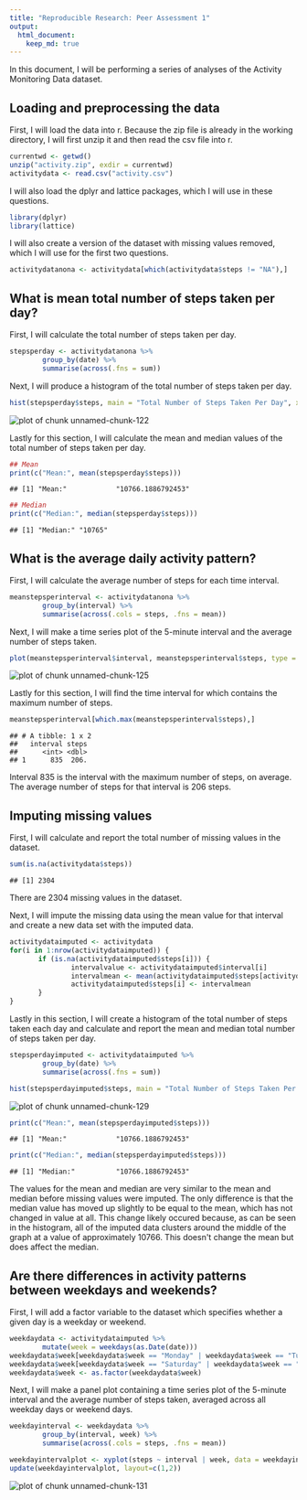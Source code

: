```yaml
---
title: "Reproducible Research: Peer Assessment 1"
output: 
  html_document:
    keep_md: true
---
```


In this document, I will be performing a series of analyses of the Activity Monitoring Data dataset.

## Loading and preprocessing the data

First, I will load the data into r. Because the zip file is already in the working directory, I will first unzip it and then read the csv file into r.


```r
currentwd <- getwd()
unzip("activity.zip", exdir = currentwd)
activitydata <- read.csv("activity.csv")
```

I will also load the dplyr and lattice packages, which I will use in these questions.


```r
library(dplyr)
library(lattice)
```

I will also create a version of the dataset with missing values removed, which I will use for the first two questions.


```r
activitydatanona <- activitydata[which(activitydata$steps != "NA"),]
```

## What is mean total number of steps taken per day?

First, I will calculate the total number of steps taken per day.


```r
stepsperday <- activitydatanona %>%
        group_by(date) %>%
        summarise(across(.fns = sum))
```

Next, I will produce a histogram of the total number of steps taken per day.


```r
hist(stepsperday$steps, main = "Total Number of Steps Taken Per Day", xlab = "Steps")
```

![plot of chunk unnamed-chunk-122](figure/unnamed-chunk-122-1.png)

Lastly for this section, I will calculate the mean and median values of the total number of steps taken per day.


```r
## Mean
print(c("Mean:", mean(stepsperday$steps)))
```

```
## [1] "Mean:"            "10766.1886792453"
```

```r
## Median
print(c("Median:", median(stepsperday$steps)))
```

```
## [1] "Median:" "10765"
```

## What is the average daily activity pattern?

First, I will calculate the average number of steps for each time interval.


```r
meanstepsperinterval <- activitydatanona %>%
        group_by(interval) %>%
        summarise(across(.cols = steps, .fns = mean))
```

Next, I will make a time series plot of the 5-minute interval and the average number of steps taken.


```r
plot(meanstepsperinterval$interval, meanstepsperinterval$steps, type = "l", main = "Average Steps Per 5-Minute Time Interval", xlab = "5-Minute Time Interval", ylab = "Average Number of Steps")
```

![plot of chunk unnamed-chunk-125](figure/unnamed-chunk-125-1.png)

Lastly for this section, I will find the time interval for which contains the maximum number of steps.


```r
meanstepsperinterval[which.max(meanstepsperinterval$steps),]
```

```
## # A tibble: 1 x 2
##   interval steps
##      <int> <dbl>
## 1      835  206.
```

Interval 835 is the interval with the maximum number of steps, on average. The average number of steps for that interval is 206 steps.

## Imputing missing values

First, I will calculate and report the total number of missing values in the dataset.


```r
sum(is.na(activitydata$steps))
```

```
## [1] 2304
```

There are 2304 missing values in the dataset.  

Next, I will impute the missing data using the mean value for that interval and create a new data set with the imputed data.


```r
activitydataimputed <- activitydata
for(i in 1:nrow(activitydataimputed)) {
       if (is.na(activitydataimputed$steps[i])) {
               intervalvalue <- activitydataimputed$interval[i]
               intervalmean <- mean(activitydataimputed$steps[activitydataimputed$interval == intervalvalue], na.rm = TRUE)
               activitydataimputed$steps[i] <- intervalmean
       }
}
```

Lastly in this section, I will create a histogram of the total number of steps taken each day and calculate and report the mean and median total number of steps taken per day.


```r
stepsperdayimputed <- activitydataimputed %>%
        group_by(date) %>%
        summarise(across(.fns = sum))

hist(stepsperdayimputed$steps, main = "Total Number of Steps Taken Per Day (with Imputed Data)", xlab = "Steps")
```

![plot of chunk unnamed-chunk-129](figure/unnamed-chunk-129-1.png)

```r
print(c("Mean:", mean(stepsperdayimputed$steps)))
```

```
## [1] "Mean:"            "10766.1886792453"
```

```r
print(c("Median:", median(stepsperdayimputed$steps)))
```

```
## [1] "Median:"          "10766.1886792453"
```

The values for the mean and median are very similar to the mean and median before missing values were imputed. The only difference is that the median value has moved up slightly to be equal to the mean, which has not changed in value at all. This change likely occured because, as can be seen in the histogram, all of the imputed data clusters around the middle of the graph at a value of approximately 10766. This doesn't change the mean but does affect the median.

## Are there differences in activity patterns between weekdays and weekends?

First, I will add a factor variable to the dataset which specifies whether a given day is a weekday or weekend.


```r
weekdaydata <- activitydataimputed %>%
        mutate(week = weekdays(as.Date(date)))
weekdaydata$week[weekdaydata$week == "Monday" | weekdaydata$week == "Tuesday" | weekdaydata$week == "Wednesday" | weekdaydata$week == "Thursday" | weekdaydata$week == "Friday"] <- "Weekday"
weekdaydata$week[weekdaydata$week == "Saturday" | weekdaydata$week == "Sunday"] <- "Weekend"
weekdaydata$week <- as.factor(weekdaydata$week)
```

Next, I will make a panel plot containing a time series plot of the 5-minute interval and the average number of steps taken, averaged across all weekday days or weekend days.


```r
weekdayinterval <- weekdaydata %>%
        group_by(interval, week) %>%
        summarise(across(.cols = steps, .fns = mean))

weekdayintervalplot <- xyplot(steps ~ interval | week, data = weekdayinterval, type = "l", main = "Average Steps Taken Per 5-Minute Time Interval,\nWeekdays vs. Weekends", xlab = "5-Minute Time Interval", ylab = "Average Number of Steps")
update(weekdayintervalplot, layout=c(1,2))
```

![plot of chunk unnamed-chunk-131](figure/unnamed-chunk-131-1.png)

